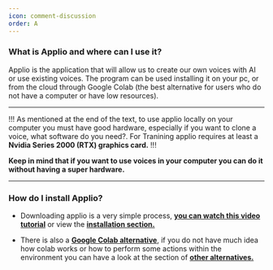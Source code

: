 ```yaml
---
icon: comment-discussion
order: A
---
```

### What is Applio and where can I use it?

Applio is the application that will allow us to create our own voices with AI or use existing voices. The program can be used installing it on your pc, or from the cloud through Google Colab (the best alternative for users who do not have a computer or have low resources).

---
!!!
As mentioned at the end of the text, to use applio locally on your computer you must have good hardware, especially if you want to clone a voice, what software do you need?. For Tranining applio requires at least a **Nvidia Series 2000 (RTX) graphics card.**
!!!

**Keep in mind that if you want to use voices in your computer you can do it without having a super hardware.**

---
### How do I install Applio?
- Downloading applio is a very simple process, **[you can watch this video tutorial](https://youtu.be/Jikp-u55uyg?si=RJDb7ij0CwDmlkvQ)** or view the **[installation section.](/get-started\Installation.md)**

- There is also a **[Google Colab alternative](https://colab.research.google.com/github/iahispano/applio/blob/master/assets/Applio.ipynb)**, if you do not have much idea how colab works or how to perform some actions within the environment you can have a look at the section of **[other alternatives.](/get-started/Alternatives/)**